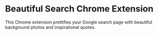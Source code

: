 # Beautiful Search Chrome Extension

This Chrome extension prettifies your Google search page with beautiful background photos and inspirational quotes.
